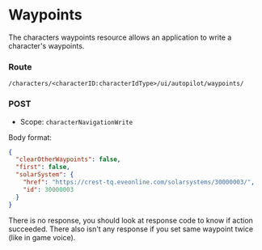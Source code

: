 # Waypoints
The characters waypoints resource allows an application to write a character's waypoints.

### Route
``/characters/<characterID:characterIdType>/ui/autopilot/waypoints/``

### POST
* Scope: `characterNavigationWrite`

Body format:

```json
{
  "clearOtherWaypoints": false,
  "first": false,
  "solarSystem": {
    "href": "https://crest-tq.eveonline.com/solarsystems/30000003/",
    "id": 30000003
  }
}
```

There is no response, you should look at response code to know if action succeeded.
There also isn't any response if you set same waypoint twice (like in game voice).